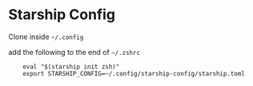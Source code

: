 # Starship Config

Clone inside `~/.config`

add the following to the end of `~/.zshrc`

```
    eval "$(starship init zsh)"
    export STARSHIP_CONFIG=~/.config/starship-config/starship.toml
```
